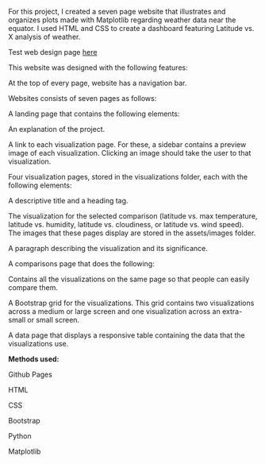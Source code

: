 For this project, I created a seven page website that illustrates and organizes plots made with Matplotlib regarding weather data near the equator. I used HTML and CSS to create a dashboard featuring Latitude vs. X analysis of weather.

Test web design page <a href="https://alliecarlile.github.io/Latitude-Web-Visual-Analysis/visualizations/landingpage.html">here</a>

This website was designed with the following features:


At the top of every page, website has a navigation bar.

Websites consists of seven pages as follows:

A landing page that contains the following elements:

An explanation of the project.

A link to each visualization page. For these, a sidebar contains a preview image of each visualization. Clicking an image should take the user to that visualization.

Four visualization pages, stored in the visualizations folder, each with the following elements:

A descriptive title and a heading tag.

The visualization for the selected comparison (latitude vs. max temperature, latitude vs. humidity, latitude vs. cloudiness, or latitude vs. wind speed). The images that these pages display are stored in the assets/images folder.

A paragraph describing the visualization and its significance.

A comparisons page that does the following:

Contains all the visualizations on the same page so that people can easily compare them.

A Bootstrap grid for the visualizations. This grid contains two visualizations across a medium or large screen and one visualization across an extra-small or small screen.

A data page that displays a responsive table containing the data that the visualizations use. 

**Methods used:**

Github Pages

HTML

CSS

Bootstrap 

Python 

Matplotlib
